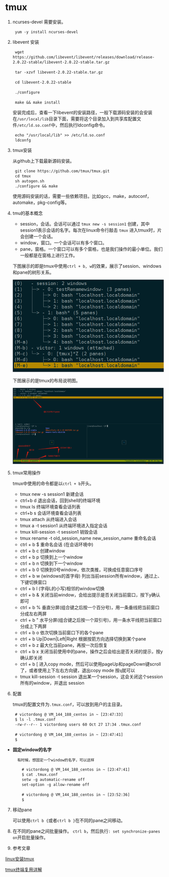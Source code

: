 # tmux #

1. ncurses-devel 需要安装。

		yum -y install ncurses-devel

2. libevent 安装
		
	
		wget https://github.com/libevent/libevent/releases/download/release-2.0.22-stable/libevent-2.0.22-stable.tar.gz
		
		tar -xzvf libevent-2.0.22-stable.tar.gz
		
		cd libevent-2.0.22-stable
		
		./configure
		
		make && make install

	安装完成后，查看一下libevent的安装路径，一般下载源码安装的会安装在`/usr/local/lib`目录下面，需要将这个目录加入到共享库配置文件`/etc/ld.so.conf`中，然后执行ldconfig命令。
		
		echo "/usr/local/lib" >> /etc/ld.so.conf
		ldconfg 

3. tmux安装

	从github上下载最新源码安装。

		git clone https://github.com/tmux/tmux.git
		cd tmux
		sh autogen.sh
		./configure && make
	
	使用源码安装的话，需要一些依赖项目。比如gcc，make，autoconf，automake，pkg-config等。

4. tmu的基本概念
	- session，会话。会话可以通过 `tmux new -s session1` 创建，其中 session1表示会话的名字。每次在linux命令行敲击 `tmux` 进入tmux时，片会创建一个会话。
	- window，窗口。一个会话可以有多个窗口。
	- pane，窗格。一个窗口可以有多个窗格，也是我们操作的最小单位。我们一般都是在窗格上进行工作。

	下图展示的即是tmux中使用`ctrl + b, w`的效果，展示了session、windows和pane的树形关系。

	![](https://raw.githubusercontent.com/ernest-dzf/docs/master/pic/tmux_session.png)

	下图展示的是tmux的布局说明图。

	![](https://raw.githubusercontent.com/ernest-dzf/docs/master/pic/tmux_session_window_pane.png)

5. tmux常用操作

	tmux中使用的命令都是以`ctrl + b`开头。	

	- tmux new -s session1 新建会话
	- ctrl+b d 退出会话，回到shell的终端环境
	- tmux ls 终端环境查看会话列表
	- ctrl+b s 会话环境查看会话列表
	- tmux attach 从终端进入会话
	- tmux a -t session1 从终端环境进入指定会话
	- tmux kill-session -t session1 销毁会话
	- tmux rename -t old_session_name  new_session_name  重命名会话
	- ctrl + b $ 重命名会话 (在会话环境中)
	- ctrl + b c 创建window
	- ctrl + b p 切换到上一个window
	- ctrl + b n 切换到下一个window
	- ctrl + b 0 切换到0号window，依次类推，可换成任意窗口序号
	- ctrl + b w (windows的首字母) 列出当前session所有window，通过上、下键切换窗口
	- ctrl + b l (字母L的小写)相邻的window切换
	- ctrl + b & 关闭当前window，会给出提示是否关闭当前窗口，按下y确认即可
	- ctrl + b % 垂直分屏(组合键之后按一个百分号)，用一条垂线把当前窗口分成左右两屏
	- ctrl + b " 水平分屏(组合键之后按一个双引号)，用一条水平线把当前窗口分成上下两屏
	- ctrl + b o 依次切换当前窗口下的各个pane
	- ctrl + b Up|Down|Left|Right 根据按箭方向选择切换到某个pane
	- ctrl + b z 最大化当前pane，再按一次后恢复
	- ctrl + b x 关闭当前使用中的pane，操作之后会给出是否关闭的提示，按y确认即关闭
	- ctrl + b [ 进入copy mode，然后可以使用pageUp和pageDown键scroll了，或者使用上下左右方向键，退出copy mode 按`q`就可以
	- tmux kill-session -t session 退出某一个session，这会关闭这个session所有的window，并退出 session

6. 配置

	tmux的配置文件为`.tmux.conf`，可以放到用户的主目录。

		# victordong @ VM_144_188_centos in ~ [23:47:33] 
		$ ls -l .tmux.conf 
		-rw-r--r-- 1 victordong users 60 Oct 27 17:34 .tmux.conf
		
		# victordong @ VM_144_188_centos in ~ [23:47:41] 
		$ 


- **固定window的名字** 
	
		有时候，想固定一个window的名字，可以这样
	
	```shell
		# victordong @ VM_144_188_centos in ~ [23:47:41] 
		$ cat .tmux.conf 
		setw -g automatic-rename off
		set-option -g allow-rename off
		
		# victordong @ VM_144_188_centos in ~ [23:52:36] 
		$ 
	```



7. 移动pane

   可以使用`ctrl b {`或者`ctrl b }`在不同的pane之间移动。

   

8. 在不同的pane之间批量操作。
   `ctrl b`，然后执行`: set synchronize-panes on`开启批量操作。

8. 参考文章

  [linux安装tmux](https://blog.csdn.net/lijing742180/article/details/80663878 "linux安装tmux")

  [tmux终端复用详解](https://www.cnblogs.com/wangqiguo/p/8905081.html#_labelTop "tmux终端复用详解")

